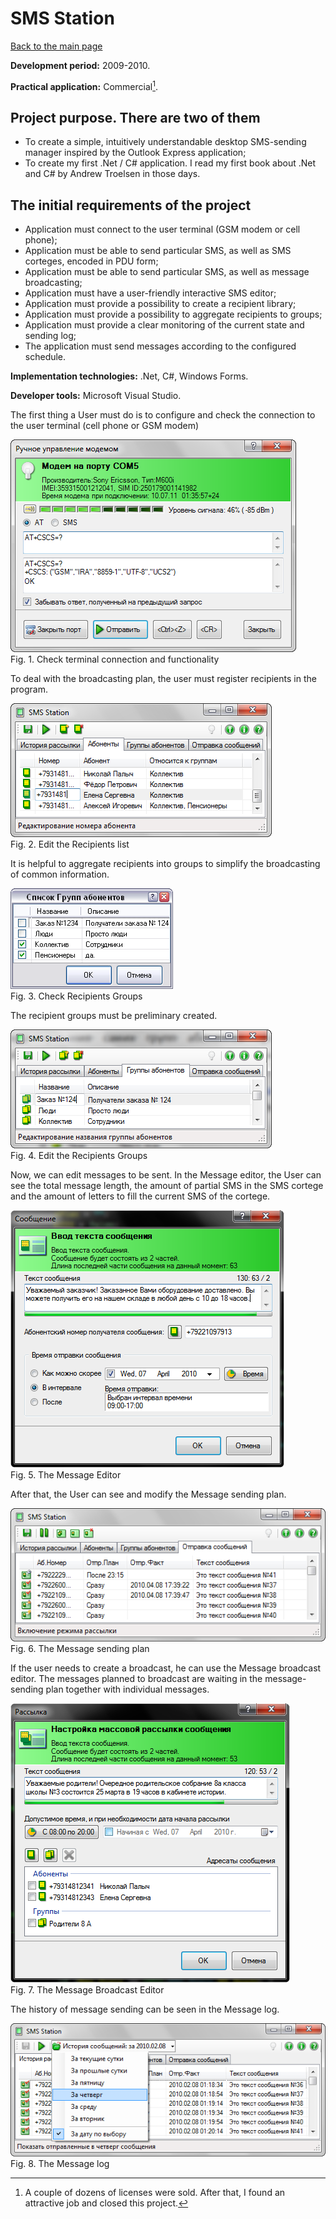 # SMS Station

[Back to the main page](../../README.md)

**Development period:** 2009-2010.

**Practical application:** Commercial[^1].

## Project purpose. There are two of them

- To create a simple, intuitively understandable desktop SMS-sending manager inspired by the Outlook Express application;
- To create my first .Net / C# application. I read my first book about .Net and C# by Andrew Troelsen in those days.

## The initial requirements of the project

- Application must connect to the user terminal (GSM modem or cell phone);
- Application must be able to send particular SMS, as well as SMS corteges, encoded in PDU form;
- Application must be able to send particular SMS, as well as message broadcasting;
- Application must have a user-friendly interactive SMS editor;
- Application must provide a possibility to create a recipient library;
- Application must provide a possibility to aggregate recipients to groups;
- Application must provide a clear monitoring of the current state and  sending log;
- The application must send messages according to the configured schedule.

**Implementation technologies:** .Net, C#, Windows Forms.

**Developer tools:** Microsoft Visual Studio.


The first thing a User must do is to configure and check the connection to the user terminal (cell phone or GSM modem)

![Check terminal](Images/Fig_01_Check_Modem.png)<br>
Fig. 1. Check terminal connection and functionality


To deal with the broadcasting plan, the user must register recipients in the program.

![Edit the Recipients list](Images/Fig_02_Recipients.png)<br>
Fig. 2. Edit the Recipients list

It is helpful to aggregate recipients into groups to simplify the broadcasting of common information.

![Check Groups](Images/Fig_03_Check_Groups.png)<br>
Fig. 3. Check Recipients Groups

The recipient groups must be preliminary created.

![Edit the Recipients list](Images/Fig_04_Edit_Groups.png)<br>
Fig. 4. Edit the Recipients Groups





Now, we can edit messages to be sent. In the Message editor, the User can see the total message length,
the amount of partial SMS in the SMS cortege and the amount of letters to fill the current SMS of the cortege.

![Edit a Message](Images/Fig_05_Edit_Message.png)<br>
Fig. 5. The Message Editor


After that, the User can see and modify the Message sending plan.

![Edit the Recipients list](Images/Fig_06_Sending_Plan.png)<br>
Fig. 6. The Message sending plan


If the user needs to create a broadcast, he can use the Message broadcast editor.
The messages planned to broadcast are waiting in the message-sending plan
together with individual messages.

![Edit a Message Broadcast](Images/Fig_07_Edit_Broadcast.png)<br>
Fig. 7. The Message Broadcast Editor

The history of message sending can be seen in the Message log.

![The Message log](Images/Fig_09_Messaging_Log.png)<br>
Fig. 8. The Message log


[^1]: A couple of dozens of licenses were sold. After that, I found an attractive job and closed this project.
